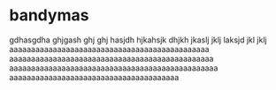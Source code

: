 # bandymas
gdhasgdha ghjgash ghj ghj
hasjdh hjkahsjk dhjkh 
jkaslj jklj laksjd jkl jklj
aaaaaaaaaaaaaaaaaaaaaaaaaaaaaaaaaaaaaaaaaaaaaa
aaaaaaaaaaaaaaaaaaaaaaaaaaaaaaaaaaaaaaaaaaaaaaa
aaaaaaaaaaaaaaaaaaaaaaaaaaaaaaaaaaaaaaaaaaaaaaaa
aaaaaaaaaaaaaaaaaaaaaaaaaaaaaaaaaaaaaaa
